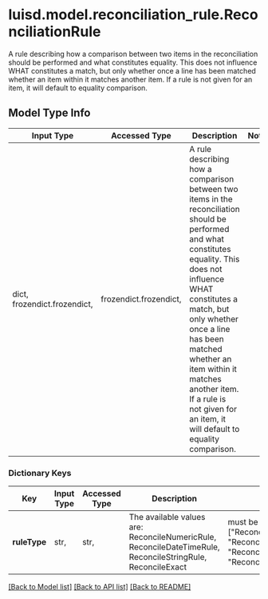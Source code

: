 # luisd.model.reconciliation_rule.ReconciliationRule

A rule describing how a comparison between two items in the reconciliation should be performed and what constitutes equality.  This does not influence WHAT constitutes a match, but only whether once a line has been matched whether an item within it matches another item.  If a rule is not given for an item, it will default to equality comparison.

## Model Type Info
Input Type | Accessed Type | Description | Notes
------------ | ------------- | ------------- | -------------
dict, frozendict.frozendict,  | frozendict.frozendict,  | A rule describing how a comparison between two items in the reconciliation should be performed and what constitutes equality.  This does not influence WHAT constitutes a match, but only whether once a line has been matched whether an item within it matches another item.  If a rule is not given for an item, it will default to equality comparison. | 

### Dictionary Keys
Key | Input Type | Accessed Type | Description | Notes
------------ | ------------- | ------------- | ------------- | -------------
**ruleType** | str,  | str,  | The available values are: ReconcileNumericRule, ReconcileDateTimeRule, ReconcileStringRule, ReconcileExact | must be one of ["ReconcileNumericRule", "ReconcileDateTimeRule", "ReconcileStringRule", "ReconcileExact", ] 

[[Back to Model list]](../../README.md#documentation-for-models) [[Back to API list]](../../README.md#documentation-for-api-endpoints) [[Back to README]](../../README.md)

